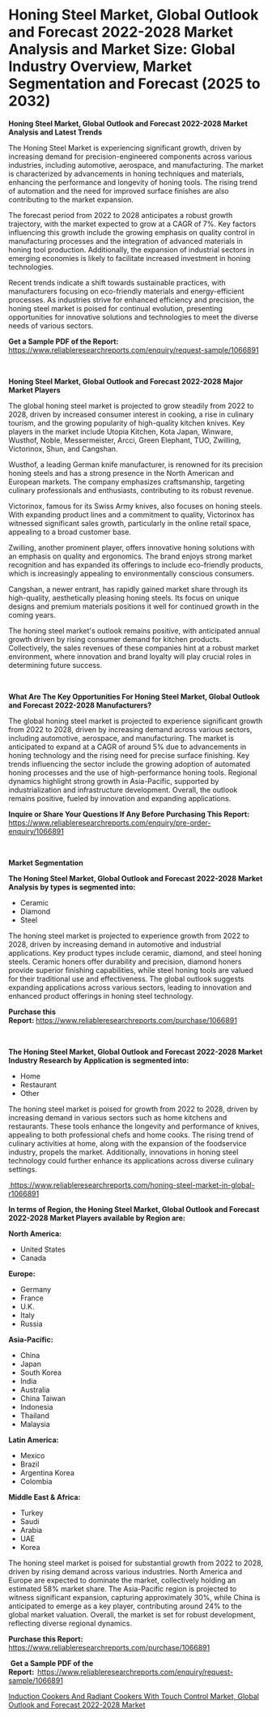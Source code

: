 <p><h1>Honing Steel Market, Global Outlook and Forecast 2022-2028 Market Analysis and Market Size: Global Industry Overview, Market Segmentation and Forecast (2025 to 2032)</h1></p><p><strong>Honing Steel Market, Global Outlook and Forecast 2022-2028 Market Analysis and Latest Trends</strong></p>
<p><p>The Honing Steel Market is experiencing significant growth, driven by increasing demand for precision-engineered components across various industries, including automotive, aerospace, and manufacturing. The market is characterized by advancements in honing techniques and materials, enhancing the performance and longevity of honing tools. The rising trend of automation and the need for improved surface finishes are also contributing to the market expansion.</p><p>The forecast period from 2022 to 2028 anticipates a robust growth trajectory, with the market expected to grow at a CAGR of 7%. Key factors influencing this growth include the growing emphasis on quality control in manufacturing processes and the integration of advanced materials in honing tool production. Additionally, the expansion of industrial sectors in emerging economies is likely to facilitate increased investment in honing technologies.</p><p>Recent trends indicate a shift towards sustainable practices, with manufacturers focusing on eco-friendly materials and energy-efficient processes. As industries strive for enhanced efficiency and precision, the honing steel market is poised for continual evolution, presenting opportunities for innovative solutions and technologies to meet the diverse needs of various sectors.</p></p>
<p><strong>Get a Sample PDF of the Report:&nbsp;</strong> <a href="https://www.reliableresearchreports.com/enquiry/request-sample/1066891?utm_campaign=2267&utm_medium=2&utm_source=Github&utm_content=ia&utm_term=21032025&utm_id=honing-steel-market-global-outlook-and-forecast-2022-2028">https://www.reliableresearchreports.com/enquiry/request-sample/1066891</a></p>
<p>&nbsp;</p>
<p><strong>Honing Steel Market, Global Outlook and Forecast 2022-2028 Major Market Players</strong></p>
<p><p>The global honing steel market is projected to grow steadily from 2022 to 2028, driven by increased consumer interest in cooking, a rise in culinary tourism, and the growing popularity of high-quality kitchen knives. Key players in the market include Utopia Kitchen, Kota Japan, Winware, Wusthof, Noble, Messermeister, Arcci, Green Elephant, TUO, Zwilling, Victorinox, Shun, and Cangshan.</p><p>Wusthof, a leading German knife manufacturer, is renowned for its precision honing steels and has a strong presence in the North American and European markets. The company emphasizes craftsmanship, targeting culinary professionals and enthusiasts, contributing to its robust revenue.</p><p>Victorinox, famous for its Swiss Army knives, also focuses on honing steels. With expanding product lines and a commitment to quality, Victorinox has witnessed significant sales growth, particularly in the online retail space, appealing to a broad customer base.</p><p>Zwilling, another prominent player, offers innovative honing solutions with an emphasis on quality and ergonomics. The brand enjoys strong market recognition and has expanded its offerings to include eco-friendly products, which is increasingly appealing to environmentally conscious consumers.</p><p>Cangshan, a newer entrant, has rapidly gained market share through its high-quality, aesthetically pleasing honing steels. Its focus on unique designs and premium materials positions it well for continued growth in the coming years.</p><p>The honing steel market's outlook remains positive, with anticipated annual growth driven by rising consumer demand for kitchen products. Collectively, the sales revenues of these companies hint at a robust market environment, where innovation and brand loyalty will play crucial roles in determining future success.</p></p>
<p>&nbsp;</p>
<p><strong>What Are The Key Opportunities For Honing Steel Market, Global Outlook and Forecast 2022-2028 Manufacturers?</strong></p>
<p><p>The global honing steel market is projected to experience significant growth from 2022 to 2028, driven by increasing demand across various sectors, including automotive, aerospace, and manufacturing. The market is anticipated to expand at a CAGR of around 5% due to advancements in honing technology and the rising need for precise surface finishing. Key trends influencing the sector include the growing adoption of automated honing processes and the use of high-performance honing tools. Regional dynamics highlight strong growth in Asia-Pacific, supported by industrialization and infrastructure development. Overall, the outlook remains positive, fueled by innovation and expanding applications.</p></p>
<p><strong>Inquire or Share Your Questions If Any Before Purchasing This Report:</strong> <a href="https://www.reliableresearchreports.com/enquiry/pre-order-enquiry/1066891?utm_campaign=2267&utm_medium=2&utm_source=Github&utm_content=ia&utm_term=21032025&utm_id=honing-steel-market-global-outlook-and-forecast-2022-2028">https://www.reliableresearchreports.com/enquiry/pre-order-enquiry/1066891</a></p>
<p>&nbsp;</p>
<p><strong>Market Segmentation</strong></p>
<p><strong>The Honing Steel Market, Global Outlook and Forecast 2022-2028 Market Analysis by types is segmented into:</strong></p>
<p><ul><li>Ceramic</li><li>Diamond</li><li>Steel</li></ul></p>
<p><p>The honing steel market is projected to experience growth from 2022 to 2028, driven by increasing demand in automotive and industrial applications. Key product types include ceramic, diamond, and steel honing steels. Ceramic honers offer durability and precision, diamond honers provide superior finishing capabilities, while steel honing tools are valued for their traditional use and effectiveness. The global outlook suggests expanding applications across various sectors, leading to innovation and enhanced product offerings in honing steel technology.</p></p>
<p><strong>Purchase this Report:&nbsp;</strong><a href="https://www.reliableresearchreports.com/purchase/1066891?utm_campaign=2267&utm_medium=2&utm_source=Github&utm_content=ia&utm_term=21032025&utm_id=honing-steel-market-global-outlook-and-forecast-2022-2028">https://www.reliableresearchreports.com/purchase/1066891</a></p>
<p>&nbsp;</p>
<p><strong>The Honing Steel Market, Global Outlook and Forecast 2022-2028 Market Industry Research by Application is segmented into:</strong></p>
<p><ul><li>Home</li><li>Restaurant</li><li>Other</li></ul></p>
<p><p>The honing steel market is poised for growth from 2022 to 2028, driven by increasing demand in various sectors such as home kitchens and restaurants. These tools enhance the longevity and performance of knives, appealing to both professional chefs and home cooks. The rising trend of culinary activities at home, along with the expansion of the foodservice industry, propels the market. Additionally, innovations in honing steel technology could further enhance its applications across diverse culinary settings.</p></p>
<p><a href="https://www.reliableresearchreports.com/honing-steel-market-in-global-r1066891?utm_campaign=2267&utm_medium=2&utm_source=Github&utm_content=ia&utm_term=21032025&utm_id=honing-steel-market-global-outlook-and-forecast-2022-2028">&nbsp;https://www.reliableresearchreports.com/honing-steel-market-in-global-r1066891</a></p>
<p><strong>In terms of Region, the Honing Steel Market, Global Outlook and Forecast 2022-2028 Market Players available by Region are:</strong></p>
<p>
    <p> <strong> North America: </strong>
        <ul>
            <li>United States</li>
            <li>Canada</li>
        </ul>
        </p> 
    <p> <strong> Europe: </strong>
        <ul>
            <li>Germany</li>
            <li>France</li>
            <li>U.K.</li>
            <li>Italy</li>
            <li>Russia</li>
        </ul>
        </p> 
    <p> <strong> Asia-Pacific: </strong>
        <ul>
            <li>China</li>
            <li>Japan</li>
            <li>South Korea</li>
            <li>India</li>
            <li>Australia</li>
            <li>China Taiwan</li>
            <li>Indonesia</li>
            <li>Thailand</li>
            <li>Malaysia</li>
        </ul>
        </p> 
    <p> <strong> Latin America: </strong>
        <ul>
            <li>Mexico</li>
            <li>Brazil</li>
            <li>Argentina Korea</li>
            <li>Colombia</li>
        </ul>
        </p> 
    <p> <strong> Middle East & Africa: </strong>
        <ul>
            <li>Turkey</li>
            <li>Saudi</li>
            <li>Arabia</li>
            <li>UAE</li>
            <li>Korea</li>
        </ul>
    </p>
    </p>
<p><p>The honing steel market is poised for substantial growth from 2022 to 2028, driven by rising demand across various industries. North America and Europe are expected to dominate the market, collectively holding an estimated 58% market share. The Asia-Pacific region is projected to witness significant expansion, capturing approximately 30%, while China is anticipated to emerge as a key player, contributing around 24% to the global market valuation. Overall, the market is set for robust development, reflecting diverse regional dynamics.</p></p>
<p><strong>Purchase this Report: </strong><a href="https://www.reliableresearchreports.com/purchase/1066891?utm_campaign=2267&utm_medium=2&utm_source=Github&utm_content=ia&utm_term=21032025&utm_id=honing-steel-market-global-outlook-and-forecast-2022-2028">https://www.reliableresearchreports.com/purchase/1066891</a></p>
<p>&nbsp;<strong>Get a Sample PDF of the Report:&nbsp;&nbsp;</strong><a href="https://www.reliableresearchreports.com/enquiry/request-sample/1066891?utm_campaign=2267&utm_medium=2&utm_source=Github&utm_content=ia&utm_term=21032025&utm_id=honing-steel-market-global-outlook-and-forecast-2022-2028">https://www.reliableresearchreports.com/enquiry/request-sample/1066891</a></p>
<p><strong></strong></p>
<p><p><a href="https://github.com/neiridionna/Market-Research-Report-List-1/blob/main/induction-cookers-and-radiant-cookers-with-touch-control-market-global-outlook-and-forecast-2022-2028-market.md?utm_campaign=2267&utm_medium=2&utm_source=Github&utm_content=ia&utm_term=21032025&utm_id=honing-steel-market-global-outlook-and-forecast-2022-2028">Induction Cookers And Radiant Cookers With Touch Control Market, Global Outlook and Forecast 2022-2028 Market</a></p></p>